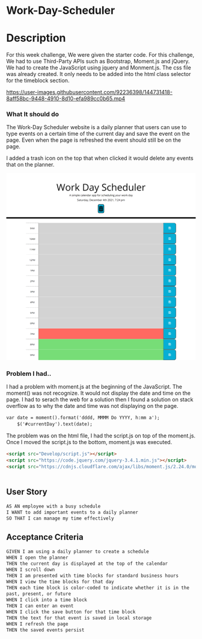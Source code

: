 # Work-Day-Scheduler

# Description
For this week challenge, We were given the starter code. For this challenge, We had to use Third-Party APIs such as Bootstrap, Moment.js and jQuery. We had to create the JavaScript using jquery and Monment.js. The css file was already created. It only needs to be added into the html class selector for the timeblock section.   


https://user-images.githubusercontent.com/92236398/144731418-8aff58bc-9448-4910-8d10-efa989cc0b65.mp4


### What It should do
The Work-Day Scheduler website is a daily planner that users can use to type events on a certain time of the current day and save the event on the page. Even when the page is refreshed the event should still be on the page.

I added a trash icon on the top that when clicked it would delete any events that on the planner. 

![Work Day Scheduler](./Develop/workday-scheduler.png)
 

### Problem I had..
I had a problem with moment.js at the beginning of the JavaScript. The moment() was not recognize. It would not display the date and time on the page. I had to serach the web for a solution then I found a solution on stack overflow as to why the date and time was not displaying on the page. 

```html
var date = moment().format('dddd, MMMM Do YYYY, h:mm a');
    $('#currentDay').text(date);
```
The problem was on the html file, I had the script.js on top of the moment.js. Once I moved the script.js to the bottom, moment.js was executed.

```html
<script src="Develop/script.js"></script>
<script src="https://code.jquery.com/jquery-3.4.1.min.js"></script>
<script src="https://cdnjs.cloudflare.com/ajax/libs/moment.js/2.24.0/moment.min.js"></script>
   
```
## User Story
```
AS AN employee with a busy schedule
I WANT to add important events to a daily planner
SO THAT I can manage my time effectively
```
## Acceptance Criteria
```
GIVEN I am using a daily planner to create a schedule
WHEN I open the planner
THEN the current day is displayed at the top of the calendar
WHEN I scroll down
THEN I am presented with time blocks for standard business hours
WHEN I view the time blocks for that day
THEN each time block is color-coded to indicate whether it is in the past, present, or future
WHEN I click into a time block
THEN I can enter an event
WHEN I click the save button for that time block
THEN the text for that event is saved in local storage
WHEN I refresh the page
THEN the saved events persist
```
